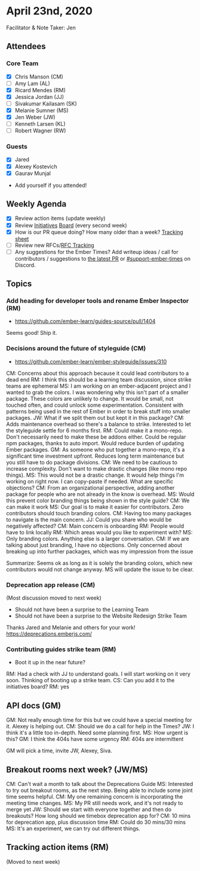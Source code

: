 # April 23nd, 2020

Facilitator & Note Taker: Jen

## Attendees

### Core Team

- [x]  Chris Manson (CM)
- [ ]  Amy Lam (AL)
- [x]  Ricard Mendes (RM)
- [x]  Jessica Jordan (JJ)
- [ ]  Sivakumar Kailasam (SK)
- [x]  Melanie Sumner (MS)
- [x]  Jen Weber (JW)
- [ ]  Kenneth Larsen (KL)
- [ ]  Robert Wagner (RW)

### Guests

- [x] Jared
- [x] Alexey Kostevich
- [x] Gaurav Munjal
- Add yourself if you attended!

## Weekly Agenda

- [x]  Review action items (update weekly)
- [x]  Review [Initiatives](https://github.com/orgs/ember-learn/projects/19) [Board](https://github.com/orgs/ember-learn/projects/33) [](https://github.com/orgs/ember-learn/projects/19)(every second week)
- [x]  How is our PR queue doing? How many older than a week? [Tracking sheet](https://docs.google.com/spreadsheets/d/1sPyN9z9wZMpTNwqCfa6R9QSPZkIW4iQd-H4gZC7ILLk/edit#gid=2035777454)
- [ ]  Review new RFCs/[RFC Tracking](https://github.com/emberjs/rfc-tracking)
- [ ]  Any suggestions for the Ember Times? Add writeup ideas / call for contributors / suggestions to [the latest PR](https://github.com/ember-learn/ember-blog/pulls?q=is%3Aopen+is%3Apr+label%3A%22%F0%9F%97%9E+embertimes%22%20or%20#support-ember-times) or [#support-ember-times](https://discordapp.com/channels/480462759797063690/485450546887786506) on Discord.

## Topics

### Add heading for developer tools and rename Ember Inspector (RM)
- https://github.com/ember-learn/guides-source/pull/1404

Seems good! Ship it.

### Decisions around the future of styleguide (CM)
- https://github.com/ember-learn/ember-styleguide/issues/310

CM: Concerns about this approach because it could lead contributors to a dead end
RM: I think this should be a learning team discussion, since strike teams are ephemeral
MS: I am working on an ember-adjacent project and I wanted to grab the colors. I was wondering why this isn't part of a smaller package. These colors are unlikely to change. It would be small, not touched often, and could unlock some experimentation. Consistent with patterns being used in the rest of Ember in order to break stuff into smaller packages.
JW: What if we split them out but kept it in this package?
CM: Adds maintenance overhead so there's a balance to strike. Interested to let the styleguide settle for 6 months first.
RM: Could make it a mono-repo. Don't necessarily need to make these be addons either. Could be regular npm packages, thanks to auto import. Would reduce burden of updating Ember packages.
GM: As someone who put together a mono-repo, it's a significant time investment upfront. Reduces long term maintenance but you still have to do package divisions.
CM: We need to be cautious to increase complexity. Don't want to make drastic changes (like mono repo things).
MS: This would not be a drastic change. It would help things I'm working on right now. I can copy-paste if needed. What are specific objections?
CM: From an organizational perspective, adding another package for people who are not already in the know is overhead.
MS: Would this prevent color branding things being shown in the style guide?
CM: We can make it work
MS: Our goal is to make it easier for contributors. Zero contributors should touch branding colors.
CM: Having too many packages to navigate is the main concern.
JJ: Could you share who would be negatively affected?
CM: Main concern is onboarding
RM: People would have to link locally
RM: Which areas would you like to experiment with?
MS: Only branding colors. Anything else is a larger conversation.
CM: If we are talking about just branding, I have no objections. Only concerned about breaking up into further packages, which was my impression from the issue

Summarize: Seems ok as long as it is solely the branding colors, which new contributors would not change anyway. MS will update the issue to be clear.


### Deprecation app release (CM)
(Most discussion moved to next week)
- Should not have been a surprise to the Learning Team
- Should not have been a surprise to the Website Redesign Strike Team

Thanks Jared and Melanie and others for your work!
https://deprecations.emberjs.com/

### Contributing guides strike team (RM)
- Boot it up in the near future?

RM: Had a check with JJ to understand goals. I will start working on it very soon. Thinking of booting up a strike team.
CS: Can you add it to the initiatives board?
RM: yes

## API docs (GM)

GM: Not really enough time for this but we could have a special meeting for it. Alexey is helping out.
CM: Should we do a call for help in the Times?
JW: I think it's a little too in-depth. Need some planning first.
MS: How urgent is this?
GM: I think the 404s have some urgency
RM: 404s are intermittent

GM will pick a time, invite JW, Alexey, Siva.

## Breakout rooms next week? (JW/MS)

CM: Can't wait a month to talk about the Deprecations Guide
MS: Interested to try out breakout rooms, as the next step. Being able to include some joint time seems helpful.
CM: My one remaining concern is incorporating the meeting time changes.
MS: My PR still needs work, and it's not ready to merge yet
JW: Should we start with everyone together and then do breakouts? How long should we timebox deprecation app for?
CM: 10 mins for deprecation app, plus discussion time
RM: Could do 30 mins/30 mins
MS: It's an experiment, we can try out different things.

## Tracking action items (RM)
(Moved to next week)
